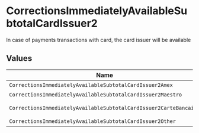 # CorrectionsImmediatelyAvailableSubtotalCardIssuer2

In case of payments transactions with card, the card issuer will be available


## Values

| Name                                                              | Value                                                             |
| ----------------------------------------------------------------- | ----------------------------------------------------------------- |
| `CorrectionsImmediatelyAvailableSubtotalCardIssuer2Amex`          | amex                                                              |
| `CorrectionsImmediatelyAvailableSubtotalCardIssuer2Maestro`       | maestro                                                           |
| `CorrectionsImmediatelyAvailableSubtotalCardIssuer2CarteBancaire` | carte-bancaire                                                    |
| `CorrectionsImmediatelyAvailableSubtotalCardIssuer2Other`         | other                                                             |